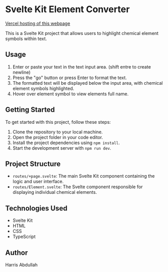 # Svelte Kit Element Converter
[Vercel hosting of this webpage](https://elementary-beta.vercel.app)

This is a Svelte Kit project that allows users to highlight chemical element symbols within text.
## Usage

1. Enter or paste your text in the text input area. (shift entre to create newline)
2. Press the "go" button or press Enter to format the text.
3. The formatted text will be displayed below the input area, with chemical element symbols highlighted.
4. Hover over element symbol to view elements full name.

## Getting Started

To get started with this project, follow these steps:

1. Clone the repository to your local machine.
2. Open the project folder in your code editor.
3. Install the project dependencies using `npm install`.
4. Start the development server with `npm run dev`.

## Project Structure

- `routes/+page.svelte`: The main Svelte Kit component containing the logic and user interface.
- `routes/Element.svelte`: The Svelte component responsible for displaying individual chemical elements.

## Technologies Used

- Svelte Kit
- HTML
- CSS
- TypeScript

## Author

Harris Abdullah